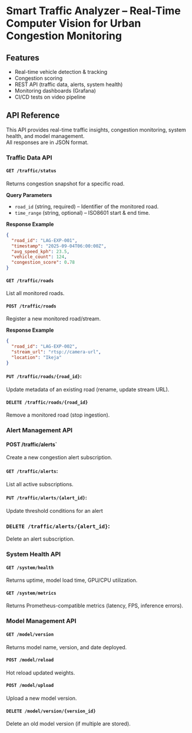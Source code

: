 # Smart Traffic Analyzer – Real-Time Computer Vision for Urban Congestion Monitoring

## Features

- Real-time vehicle detection & tracking
- Congestion scoring
- REST API (traffic data, alerts, system health)
- Monitoring dashboards (Grafana)
- CI/CD tests on video pipeline

## API Reference

This API provides real-time traffic insights, congestion monitoring, system health, and model management.  
All responses are in JSON format. 

### Traffic Data API

#### `GET /traffic/status`  
Returns congestion snapshot for a specific road.

**Query Parameters**  
- `road_id` (string, required) – Identifier of the monitored road.  
- `time_range` (string, optional) – ISO8601 start & end time.  

**Response Example**  
```json
{
  "road_id": "LAG-EXP-001",
  "timestamp": "2025-09-04T06:00:00Z",
  "avg_speed_kph": 23.5,
  "vehicle_count": 124,
  "congestion_score": 0.78
}
```

#### `GET /traffic/roads`
List all monitored roads.

#### `POST /traffic/roads`
Register a new monitored road/stream.

**Response Example**  
```json
{
  "road_id": "LAG-EXP-002",
  "stream_url": "rtsp://camera-url",
  "location": "Ikeja"
}
```

#### `PUT /traffic/roads/{road_id}`: 
Update metadata of an existing road (rename, update stream URL).

#### `DELETE /traffic/roads/{road_id}`
Remove a monitored road (stop ingestion).

### Alert Management API

#### POST /traffic/alerts`
Create a new congestion alert subscription.

#### `GET /traffic/alerts`:
List all active subscriptions.

#### `PUT /traffic/alerts/{alert_id}`:
Update threshold conditions for an alert

### `DELETE /traffic/alerts/{alert_id}`:
Delete an alert subscription.

### System Health API

#### `GET /system/health`
Returns uptime, model load time, GPU/CPU utilization.

#### `GET /system/metrics`
Returns Prometheus-compatible metrics (latency, FPS, inference errors).

### Model Management API

#### `GET /model/version`
Returns model name, version, and date deployed.

#### `POST /model/reload`
Hot reload updated weights.

#### `POST /model/upload`
Upload a new model version.

#### `DELETE /model/version/{version_id}`
Delete an old model version (if multiple are stored).